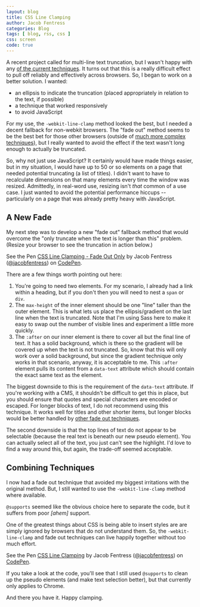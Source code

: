 ```yaml
---
layout: blog
title: CSS Line Clamping
author: Jacob Fentress
categories: Blog
tags: [ blog, rss, css ]
css: screen
code: true
---
```


A recent project called for multi-line text truncation, but I wasn't happy with any [of the current techniques](https://css-tricks.com/line-clampin/). It turns out that this is a really difficult effect to pull off reliably and effectively across browsers. So, I began to work on a better solution. I wanted:

* an ellipsis to indicate the truncation (placed appropriately in relation to the text, if possible)
* a technique that worked responsively
* to avoid JavaScript

For my use, the <code class="language-markup">-webkit-line-clamp</code> method looked the best, but I needed a decent fallback for non-webkit browsers. The "fade out" method seems to be the best bet for those other browsers (outside of [much more complex techniques](http://www.mobify.com/blog/multiline-ellipsis-in-pure-css/)), but I really wanted to avoid the effect if the text wasn't long enough to actually be truncated.

So, why not just use JavaScript? It certainly would have made things easier, but in my situation, I would have up to 50 or so elements on a page that needed potential truncating (a list of titles). I didn't want to have to recalculate dimensions on that many elements every time the window was resized. Admittedly, in real-word use, resizing isn't *that* common of a use case. I just wanted to avoid the potential performance hiccups -- particularly on a page that was already pretty heavy with JavaScript.

## A New Fade

My next step was to develop a new "fade out" fallback method that would overcome the "only truncate when the text is longer than this" problem. (Resize your browser to see the truncation in action below.)

<p data-height="430" data-theme-id="0" data-slug-hash="GgVWry" data-default-tab="result" data-user="jacobfentress" class='codepen'>See the Pen <a href='http://codepen.io/jacobfentress/pen/GgVWry/'>CSS Line Clamping - Fade Out Only</a> by Jacob Fentress (<a href='http://codepen.io/jacobfentress'>@jacobfentress</a>) on <a href='http://codepen.io'>CodePen</a>.</p>
<script async src="//assets.codepen.io/assets/embed/ei.js"></script>

There are a few things worth pointing out here:

1. You're going to need two elements. For my scenario, I already had a link within a heading, but if you don't then you will need to nest a <code class="language-markup">span</code> or <code class="language-markup">div</code>.
2. The <code class="language-markup">max-height</code> of the inner element should be one "line" taller than the outer element. This is what lets us place the ellipsis/gradient on the last line when the text is truncated. Note that I'm using Sass here to make it easy to swap out the number of visible lines and experiment a little more quickly.
3. The <code class="language-markup">:after</code> on our inner element is there to cover all but the final line of text. It has a solid background, which is there so the gradient will be covered up when the text is not truncated. So, know that this will only work over a solid background, but since the gradient technique only works in that scenario, anyway, it is acceptable to me. This <code class="language-markup">:after</code> element pulls its content from a <code class="language-markup">data-text</code> attribute which should contain the exact same text as the element.

The biggest downside to this is the requirement of the <code class="language-markup">data-text</code> attribute. If you're working with a CMS, it shouldn't be difficult to get this in place, but you should ensure that quotes and special characters are encoded or escaped. For longer blocks of text, I do not recommend using this technique. It works well for titles and other shorter items, but longer blocks would be better handled by [other fade out techniques](http://codepen.io/jacobfentress/pen/LnJcH).

The second downside is that the top lines of text do not appear to be selectable (because the real text is beneath our new pseudo element). You can actually select all of the text, you just can't see the highlight. I'd love to find a way around this, but again, the trade-off seemed acceptable.

## Combining Techniques

I now had a fade out technique that avoided my biggest irritations with the original method. But, I still wanted to use the <code class="language-markup">-webkit-line-clamp</code> method where available.

<code class="language-markup">@supports</code> seemed like the obvious choice here to separate the code, but it suffers from poor *[ahem]* support.

One of the greatest things about CSS is being able to insert styles are are simply ignored by browsers that do not understand them. So, the <code class="language-markup">-webkit-line-clamp</code> and fade out techniques can live happily together without too much effort.

<p data-height="430" data-theme-id="0" data-slug-hash="ByXpdW" data-default-tab="result" data-user="jacobfentress" class='codepen'>See the Pen <a href='http://codepen.io/jacobfentress/pen/ByXpdW/'>CSS Line Clamping</a> by Jacob Fentress (<a href='http://codepen.io/jacobfentress'>@jacobfentress</a>) on <a href='http://codepen.io'>CodePen</a>.</p>
<script async src="//assets.codepen.io/assets/embed/ei.js"></script>

If you take a look at the code, you'll see that I still used <code class="language-markup">@supports</code> to clean up the pseudo elements (and make text selection better), but that currently only applies to Chrome.

And there you have it. Happy clamping.
